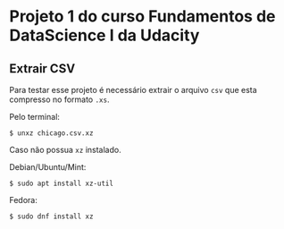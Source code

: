# Projeto 1 do curso Fundamentos de DataScience I da Udacity

## Extrair CSV

Para testar esse projeto é necessário extrair o arquivo `csv` que esta compresso no formato `.xs`.

Pelo terminal:
```
$ unxz chicago.csv.xz
```

Caso não possua `xz` instalado.

Debian/Ubuntu/Mint:

```
$ sudo apt install xz-util
```

Fedora:
```
$ sudo dnf install xz
```